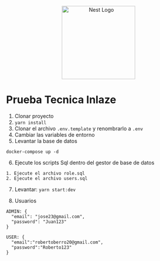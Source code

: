 <p align="center">
  <a href="http://nestjs.com/" target="blank"><img src="https://nestjs.com/img/logo-small.svg" width="200" alt="Nest Logo" /></a>
</p>


# Prueba Tecnica Inlaze

1. Clonar proyecto
2. ```yarn install```
3. Clonar el archivo ```.env.template``` y renombrarlo a ```.env```
4. Cambiar las variables de entorno
5. Levantar la base de datos
```
docker-compose up -d
```

6. Ejecute los scripts Sql dentro del gestor de base de datos
```
1. Ejecute el archivo role.sql
2. Ejecute el archivo users.sql
 ```


7. Levantar: ```yarn start:dev```

8. Usuarios
```
ADMIN: {
  "email": "jose23@gmail.com",
  "password": "Juan123"
}

USER: {
  "email":"robertoberro20@gmail.com",
  "password":"Roberto123"
}
```
